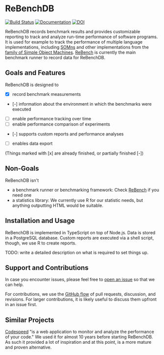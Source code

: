 # ReBenchDB

[![Build Status](https://travis-ci.com/smarr/ReBenchDB.svg?branch=master)](https://travis-ci.com/smarr/ReBenchDB)
[![Documentation](https://readthedocs.org/projects/rebench/badge/?version=latest)](https://rebench.readthedocs.io/)
[![DOI](https://zenodo.org/badge/DOI/10.5281/zenodo.1311762.svg)](https://doi.org/10.5281/zenodo.1311762)

ReBenchDB records benchmark results and provides customizable reporting
to track and analyze run-time performance of software programs.
It is used for example to track the performance of multiple language implementations,
including [SOMns](https://github.com/smarr/SOMns) and other implementations
from the [family of Simple Object Machines](https://som-st.github.io/).
[ReBench](https://github.com/smarr/ReBench) is currently the main benchmark
runner to record data for ReBenchDB.

## Goals and Features

ReBenchDB is designed to

- [x] record benchmark measurements
- [-] information about the environment in which the benchmarks were executed
- [ ] enable performance tracking over time
- [ ] enable performance comparison of experiments
- [-] supports custom reports and performance analyses
- [ ] enables data export

(Things marked with [x] are already finished, or partially finished [-])

## Non-Goals

ReBenchDB isn't

- a benchmark runner or benchmarking framework:
  Check [ReBench](https://github.com/smarr/ReBench) if you need one
- a statistics library:
  We currently use R for our statistic needs, but anything outputting HTML would be suitable.

## Installation and Usage

<a id="install"></a>

ReBenchDB is implemented in TypeScript on top of Node.js.
Data is stored in a PostgreSQL database.
Custom reports are executed via a shell script, though, we use R to create
reports.

TODO: write a detailed description on what is required to set things up.

## Support and Contributions

In case you encounter issues,
please feel free to [open an issue](https://github.com/smarr/ReBenchDB/issues/new)
so that we can help.

For contributions, we use the [GitHub flow](https://guides.github.com/introduction/flow/)
of pull requests, discussion, and revisions. For larger contributions,
it is likely useful to discuss them upfront in an issue first.

## Similar Projects

[Codespeed](https://github.com/tobami/codespeed/) "is a web application to monitor
and analyze the performance of your code." We used it for almost 10 years before
starting ReBenchDB. As such it provided a lot of inspiration and at this point,
is a more mature and proven alternative.
